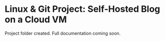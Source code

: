 # Linux & Git Project: Self-Hosted Blog on a Cloud VM

Project folder created. Full documentation coming soon.
